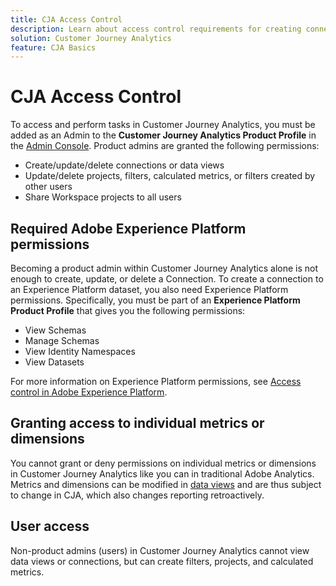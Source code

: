 ```yaml
---
title: CJA Access Control
description: Learn about access control requirements for creating connections, adding datasets, creating data views, etc.
solution: Customer Journey Analytics
feature: CJA Basics
---
```


# CJA Access Control

To access and perform tasks in Customer Journey Analytics, you must be added as an Admin to the **Customer Journey Analytics Product Profile** in the [Admin Console](https://adminconsole.adobe.com/enterprise/). Product admins are granted the following permissions:

* Create/update/delete connections or data views
* Update/delete projects, filters, calculated metrics, or filters created by other users
* Share Workspace projects to all users

## Required Adobe Experience Platform permissions

Becoming a product admin within Customer Journey Analytics alone is not enough to create, update, or delete a Connection. To create a connection to an Experience Platform dataset, you also need Experience Platform permissions. Specifically, you must be part of an **Experience Platform Product Profile** that gives you the following permissions:

* View Schemas
* Manage Schemas
* View Identity Namespaces
* View Datasets
  
For more information on Experience Platform permissions, see [Access control in Adobe Experience Platform](https://experienceleague.adobe.com/docs/experience-platform/access-control/home.html).

## Granting access to individual metrics or dimensions

You cannot grant or deny permissions on individual metrics or dimensions in Customer Journey Analytics like you can in traditional Adobe Analytics. Metrics and dimensions can be modified in [data views](/help/data-views/data-views.md) and are thus subject to change in CJA, which also changes reporting retroactively.

## User access

Non-product admins (users) in Customer Journey Analytics cannot view data views or connections, but can create filters, projects, and calculated metrics.